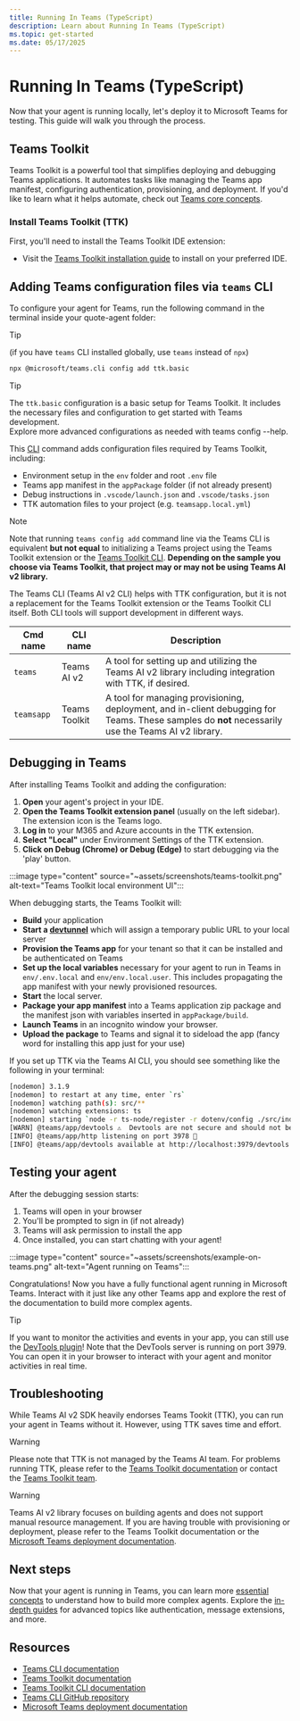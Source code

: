 ```yaml
---
title: Running In Teams (TypeScript)
description: Learn about Running In Teams (TypeScript)
ms.topic: get-started
ms.date: 05/17/2025
---
```


# Running In Teams (TypeScript)

Now that your agent is running locally, let's deploy it to Microsoft Teams for testing. This guide will walk you through the process.

## Teams Toolkit

Teams Toolkit is a powerful tool that simplifies deploying and debugging Teams applications. It automates tasks like managing the Teams app manifest, configuring authentication, provisioning, and deployment. If you'd like to learn what it helps automate, check out [Teams core concepts](/teams/core-concepts).

### Install Teams Toolkit (TTK)

First, you'll need to install the Teams Toolkit IDE extension:

- Visit the [Teams Toolkit installation guide](/microsoftteams/platform/toolkit/install-teams-toolkit) to install on your preferred IDE.

## Adding Teams configuration files via `teams` CLI

To configure your agent for Teams, run the following command in the terminal inside your quote-agent folder:

> [!TIP]
> (if you have `teams` CLI installed globally, use `teams` instead of `npx`)

```bash
npx @microsoft/teams.cli config add ttk.basic
```

> [!TIP]
> The `ttk.basic` configuration is a basic setup for Teams Toolkit. It includes the necessary files and configuration to get started with Teams development.<br/>
> Explore more advanced configurations as needed with teams config --help.<br />

This [CLI](/developer-tools/cli) command adds configuration files required by Teams Toolkit, including:

- Environment setup in the `env` folder and root `.env` file
- Teams app manifest in the `appPackage` folder (if not already present)
- Debug instructions in `.vscode/launch.json` and `.vscode/tasks.json`
- TTK automation files to your project (e.g. `teamsapp.local.yml`)

> [!NOTE]
> Note that running `teams config add` command line via the Teams CLI is equivalent **but not equal** to initializing a Teams project using the Teams Toolkit extension or the [Teams Toolkit CLI](/microsoftteams/platform/toolkit/teams-toolkit-cli?pivots=version-three). **Depending on the sample you choose via Teams Toolkit, that project may or may not be using Teams AI v2 library.**

The Teams CLI (Teams AI v2 CLI) helps with TTK configuration, but it is not a replacement for the Teams Toolkit extension or the Teams Toolkit CLI itself. Both CLI tools will support development in different ways.

| Cmd name   | CLI name      | Description                                                                                                                                        |
| ---------- | ------------- | -------------------------------------------------------------------------------------------------------------------------------------------------- |
| `teams`    | Teams AI v2   | A tool for setting up and utilizing the Teams AI v2 library including integration with TTK, if desired.                                            |
| `teamsapp` | Teams Toolkit | A tool for managing provisioning, deployment, and in-client debugging for Teams. These samples do **not** necessarily use the Teams AI v2 library. |

## Debugging in Teams

After installing Teams Toolkit and adding the configuration:

1. **Open** your agent's project in your IDE.
2. **Open the Teams Toolkit extension panel** (usually on the left sidebar). The extension icon is the Teams logo.
3. **Log in** to your M365 and Azure accounts in the TTK extension.
4. **Select "Local"** under Environment Settings of the TTK extension.
5. **Click on Debug (Chrome) or Debug (Edge)** to start debugging via the 'play' button.

:::image type="content" source="~assets/screenshots/teams-toolkit.png" alt-text="Teams Toolkit local environment UI":::

When debugging starts, the Teams Toolkit will:

- **Build** your application
- **Start a [devtunnel](/teams/core-concepts#devtunnel)** which will assign a temporary public URL to your local server
- **Provision the Teams app** for your tenant so that it can be installed and be authenticated on Teams
- **Set up the local variables** necessary for your agent to run in Teams in `env/.env.local` and `env/env.local.user`. This includes propagating the app manifest with your newly provisioned resources.
- **Start** the local server.
- **Package your app manifest** into a Teams application zip package and the manifest json with variables inserted in `appPackage/build`.
- **Launch Teams** in an incognito window your browser.
- **Upload the package** to Teams and signal it to sideload the app (fancy word for installing this app just for your use)

If you set up TTK via the Teams AI CLI, you should see something like the following in your terminal:


```sh
[nodemon] 3.1.9
[nodemon] to restart at any time, enter `rs`
[nodemon] watching path(s): src/**
[nodemon] watching extensions: ts
[nodemon] starting `node -r ts-node/register -r dotenv/config ./src/index.ts`
[WARN] @teams/app/devtools ⚠️  Devtools are not secure and should not be used production environments ⚠️
[INFO] @teams/app/http listening on port 3978 🚀
[INFO] @teams/app/devtools available at http://localhost:3979/devtools
```


## Testing your agent

After the debugging session starts:

1. Teams will open in your browser
2. You'll be prompted to sign in (if not already)
3. Teams will ask permission to install the app
4. Once installed, you can start chatting with your agent!

:::image type="content" source="~assets/screenshots/example-on-teams.png" alt-text="Agent running on Teams":::

Congratulations! Now you have a fully functional agent running in Microsoft Teams. Interact with it just like any other Teams app and explore the rest of the documentation to build more complex agents.

> [!TIP]
> If you want to monitor the activities and events in your app, you can still use the [DevTools plugin](/developer-tools/devtools)! Note that the DevTools server is running on port 3979. You can open it in your browser to interact with your agent and monitor activities in real time.

## Troubleshooting

While Teams AI v2 SDK heavily endorses Teams Tookit (TTK), you can run your agent in Teams without it. However, using TTK saves time and effort.

> [!WARNING]
> Please note that TTK is not managed by the Teams AI team. For problems running TTK, please refer to the [Teams Toolkit documentation](/microsoftteams/platform/toolkit/overview) or contact the [Teams Toolkit team](https://github.com/OfficeDev/Teams-Toolkit).

> [!WARNING]
> Teams AI v2 library focuses on building agents and does not support manual resource management. If you are having trouble with provisioning or deployment, please refer to the Teams Toolkit documentation or the [Microsoft Teams deployment documentation](/microsoftteams/deploy-overview).

## Next steps

Now that your agent is running in Teams, you can learn more [essential concepts](../essentials.md) to understand how to build more complex agents. Explore the [in-depth guides](../in-depth-guides.md) for advanced topics like authentication, message extensions, and more.

## Resources

- [Teams CLI documentation](/developer-tools/cli)
- [Teams Toolkit documentation](/microsoftteams/platform/toolkit/overview)
- [Teams Toolkit CLI documentation](/microsoftteams/platform/toolkit/cli)
- [Teams CLI GitHub repository](https://github.com/OfficeDev/Teams-Toolkit)
- [Microsoft Teams deployment documentation](/microsoftteams/deploy-overview)